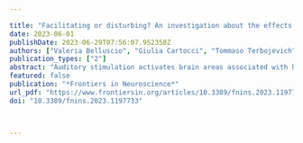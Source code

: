 ---
title: "Facilitating or disturbing? An investigation about the effects of auditory frequencies on prefrontal cortex activation and postural sway"
date: 2023-06-01
publishDate: 2023-06-29T07:56:07.952358Z
authors: ["Valeria Belluscio", "Giulia Cartocci", "Tommaso Terbojevich", "Paolo Di Feo", "Bianca Maria Serena Inguscio", "Marco Ferrari", "Valentina Quaresima", "Giuseppe Vannozzi"]
publication_types: ["2"]
abstract: "Auditory stimulation activates brain areas associated with higher cognitive processes, like the prefrontal cortex (PFC), and plays a role in postural control regulation. However, the effects of specific frequency stimuli on upright posture maintenance and PFC activation patterns remain unknown. Therefore, the study aims at filling this gap. Twenty healthy adults performed static double- and single-leg stance tasks of 60s each under four auditory conditions: 500, 1000, 1500, and 2000 Hz, binaurally delivered through headphones, and in quiet condition. Functional near-infrared spectroscopy was used to measure PFC activation through changes in oxygenated hemoglobin concentration, while an inertial sensor (sealed at the L5 vertebra level) quantified postural sway parameters. Perceived discomfort and pleasantness were rated through a 0–100 visual analogue scale (VAS). Results showed that in both motor tasks, different PFC activation patterns were displayed at the different auditory frequencies and the postural performance worsened with auditory stimuli, compared to quiet conditions. VAS results showed that higher frequencies were considered more discomfortable than lower ones. Present data prove that specific sound frequencies play a significant role in cognitive resources recruitment and in the regulation of postural control. Furthermore, it supports the importance of exploring the relationship among tones, cortical activity, and posture, also considering possible applications with neurological populations and people with hearing dysfunctions."
featured: false
publication: "*Frontiers in Neuroscience*"
url_pdf: "https://www.frontiersin.org/articles/10.3389/fnins.2023.1197733/full"
doi: "10.3389/fnins.2023.1197733"


---
